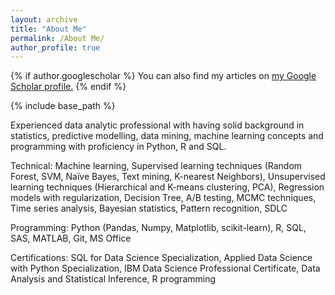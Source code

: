 ```yaml
---
layout: archive
title: "About Me"
permalink: /About Me/
author_profile: true
---
```


{% if author.googlescholar %}
  You can also find my articles on <u><a href="{{author.googlescholar}}">my Google Scholar profile</a>.</u>
{% endif %}

{% include base_path %}

Experienced data analytic professional with having solid background in statistics, predictive modelling, data mining, machine learning concepts and programming with proficiency in Python, R and SQL.

Technical: Machine learning, Supervised learning techniques (Random Forest, SVM, Naïve Bayes, Text mining, K-nearest Neighbors), Unsupervised learning techniques (Hierarchical and K-means clustering, PCA), Regression models with regularization, Decision Tree, A/B testing, MCMC techniques, Time series analysis, Bayesian statistics, Pattern recognition, SDLC

Programming: Python (Pandas, Numpy, Matplotlib, scikit-learn), R, SQL, SAS, MATLAB, Git, MS Office

Certifications: SQL for Data Science Specialization, Applied Data Science with Python Specialization, IBM Data Science Professional Certificate, Data Analysis and Statistical Inference, R programming
